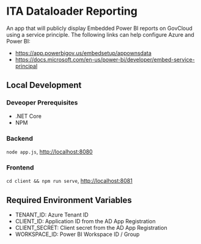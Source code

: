 # ITA Dataloader Reporting

An app that will publicly display Embedded Power BI reports on GovCloud using a service principle.
The following links can help configure Azure and Power BI:

- <https://app.powerbigov.us/embedsetup/appownsdata>
- <https://docs.microsoft.com/en-us/power-bi/developer/embed-service-principal>

## Local Development

### Deveoper Prerequisites

- .NET Core
- NPM

### Backend

`node app.js`, <http://localhost:8080>

### Frontend

`cd client && npm run serve`, <http://localhost:8081>

## Required Environment Variables

- TENANT_ID: Azure Tenant ID
- CLIENT_ID: Application ID from the AD App Registration
- CLIENT_SECRET: Client secret from the AD App Registration
- WORKSPACE_ID: Power BI Workspace ID / Group
